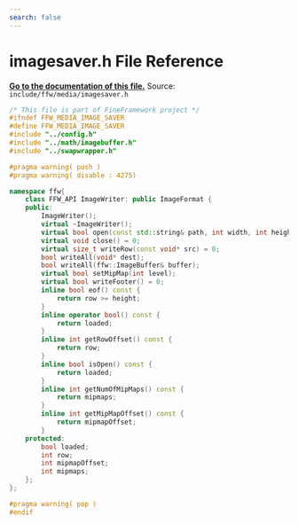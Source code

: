 ```yaml
---
search: false
---
```


# imagesaver.h File Reference

**[Go to the documentation of this file.](imagesaver_8h.md)**
Source: `include/ffw/media/imagesaver.h`

    
    
    
    
    
    
    
    
    
    
    
    
    
    
    
    
    
    
```cpp
/* This file is part of FineFramework project */
#ifndef FFW_MEDIA_IMAGE_SAVER
#define FFW_MEDIA_IMAGE_SAVER
#include "../config.h"
#include "../math/imagebuffer.h"
#include "../swapwrapper.h"

#pragma warning( push )
#pragma warning( disable : 4275)

namespace ffw{
    class FFW_API ImageWriter: public ImageFormat {
    public:
        ImageWriter();
        virtual ~ImageWriter();
        virtual bool open(const std::string& path, int width, int height, ffw::ImageType type, int quality = 100, int mips = 1) = 0;
        virtual void close() = 0;
        virtual size_t writeRow(const void* src) = 0;
        bool writeAll(void* dest);
        bool writeAll(ffw::ImageBuffer& buffer);
        virtual bool setMipMap(int level);
        virtual bool writeFooter() = 0;
        inline bool eof() const {
            return row >= height;
        }
        inline operator bool() const {
            return loaded;
        }
        inline int getRowOffset() const {
            return row;
        }
        inline bool isOpen() const {
            return loaded;
        }
        inline int getNumOfMipMaps() const {
            return mipmaps;
        }
        inline int getMipMapOffset() const {
            return mipmapOffset;
        }
    protected:
        bool loaded;
        int row;
        int mipmapOffset;
        int mipmaps;
    };
};

#pragma warning( pop ) 
#endif

```


    
  

